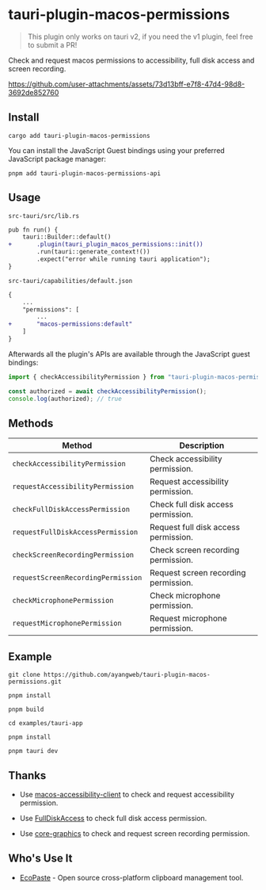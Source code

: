 # tauri-plugin-macos-permissions

> This plugin only works on tauri v2, if you need the v1 plugin, feel free to submit a PR!

Check and request macos permissions to accessibility, full disk access and screen recording.

https://github.com/user-attachments/assets/73d13bff-e7f8-47d4-98d8-3692de852760

## Install

```shell
cargo add tauri-plugin-macos-permissions
```

You can install the JavaScript Guest bindings using your preferred JavaScript package manager:

```shell
pnpm add tauri-plugin-macos-permissions-api
```

## Usage

`src-tauri/src/lib.rs`

```diff
pub fn run() {
    tauri::Builder::default()
+       .plugin(tauri_plugin_macos_permissions::init())
        .run(tauri::generate_context!())
        .expect("error while running tauri application");
}
```

`src-tauri/capabilities/default.json`

```diff
{
    ...
    "permissions": [
        ...
+       "macos-permissions:default"
    ]
}
```

Afterwards all the plugin's APIs are available through the JavaScript guest bindings:

```ts
import { checkAccessibilityPermission } from "tauri-plugin-macos-permissions-api";

const authorized = await checkAccessibilityPermission();
console.log(authorized); // true
```

## Methods

| Method                             | Description                          |
| ---------------------------------- | ------------------------------------ |
| `checkAccessibilityPermission`     | Check accessibility permission.      |
| `requestAccessibilityPermission`   | Request accessibility permission.    |
| `checkFullDiskAccessPermission`    | Check full disk access permission.   |
| `requestFullDiskAccessPermission`  | Request full disk access permission. |
| `checkScreenRecordingPermission`   | Check screen recording permission.   |
| `requestScreenRecordingPermission` | Request screen recording permission. |
| `checkMicrophonePermission`        | Check microphone permission.         |
| `requestMicrophonePermission`      | Request microphone permission.       |

## Example

```shell
git clone https://github.com/ayangweb/tauri-plugin-macos-permissions.git
```

```shell
pnpm install

pnpm build

cd examples/tauri-app

pnpm install

pnpm tauri dev
```

## Thanks

- Use [macos-accessibility-client](https://github.com/next-slide-please/macos-accessibility-client) to check and request accessibility permission.

- Use [FullDiskAccess](https://github.com/inket/FullDiskAccess/blob/846e04ea2b84fce843f47d7e7f3421189221829c/Sources/FullDiskAccess/FullDiskAccess.swift#L46) to check full disk access permission.

- Use [core-graphics](https://crates.io/crates/core-graphics) to check and request screen recording permission.

## Who's Use It

- [EcoPaste](https://github.com/EcoPasteHub/EcoPaste) - Open source cross-platform clipboard management tool.
